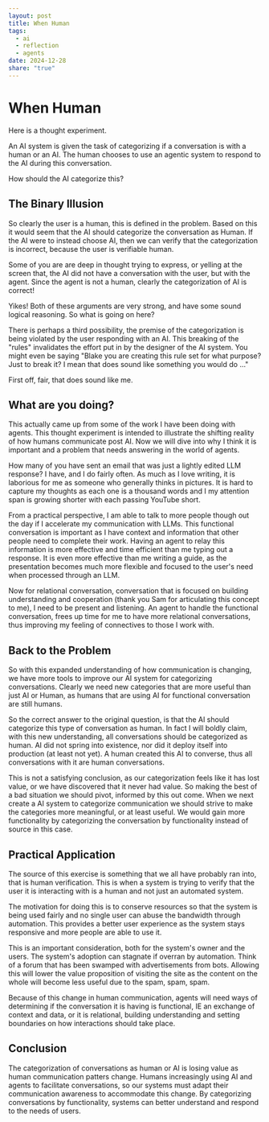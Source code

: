 ```yaml
---
layout: post
title: When Human
tags:
  - ai
  - reflection
  - agents
date: 2024-12-28
share: "true"
---
```

# When Human

Here is a thought experiment. 

An AI system is given the task of categorizing if a conversation is with a human or an AI. The human chooses to use an agentic system to respond to the AI during this conversation. 

How should the AI categorize this?

## The Binary Illusion

So clearly the user is a human, this is defined in the problem. Based on this it would seem that the AI should categorize the conversation as Human. If the AI were to instead choose AI, then we can verify that the categorization is incorrect, because the user is verifiable human.

Some of you are are deep in thought trying to express, or yelling at the screen that, the AI did not have a conversation with the user, but with the agent. Since the agent is not a human, clearly the categorization of AI is correct!

Yikes! Both of these arguments are very strong, and have some sound logical reasoning. So what is going on here?

There is perhaps a third possibility, the premise of the categorization is being violated by the user responding with an AI. This breaking of the "rules" invalidates the effort put in by the designer of the AI system. You might even be saying "Blake you are creating this rule set for what purpose? Just to break it? I mean that does sound like something you would do ..."

First off, fair, that does sound like me.

## What are you doing?

This actually came up from some of the work I have been doing with agents. This thought experiment is intended to illustrate the shifting reality of how humans communicate post AI. Now we will dive into why I think it is important and a problem that needs answering in the world of agents.

How many of you have sent an email that was just a lightly edited LLM response? I have, and I do fairly often. As much as I love writing, it is laborious for me as someone who generally thinks in pictures. It is hard to capture my thoughts as each one is a thousand words and I my attention span is growing shorter with each passing YouTube short. 

From a practical perspective, I am able to talk to more people though out the day if I accelerate my communication with LLMs. This functional conversation is important as I have context and information that other people need to complete their work. Having an agent to relay this information is more effective and time efficient than me typing out a response. It is even more effective than me writing a guide, as the presentation becomes much more flexible and focused to the user's need when processed through an LLM.

Now for relational conversation, conversation that is focused on building understanding and cooperation (thank you Sam for articulating this concept to me), I need to be present and listening. An agent to handle the functional conversation, frees up time for me to have more relational conversations, thus improving my feeling of connectives to those I work with.

## Back to the Problem

So with this expanded understanding of how communication is changing, we have more tools to improve our AI system for categorizing conversations. Clearly we need new categories that are more useful than just AI or Human, as humans that are using AI for functional conversation are still humans.

So the correct answer to the original question, is that the AI should categorize this type of conversation as human. In fact I will boldly claim, with this new understanding, all conversations should be categorized as human. AI did not spring into existence, nor did it deploy itself into production (at least not yet). A human created this AI to converse, thus all conversations with it are human conversations. 

This is not a satisfying conclusion, as our categorization feels like it has lost value, or we have discovered that it never had value. So making the best of a bad situation we should pivot, informed by this out come. When we next create a AI system to categorize communication we should strive to make the categories more meaningful, or at least useful. We would gain more functionality by categorizing the conversation by functionality instead of source in this case.

## Practical Application

The source of this exercise is something that we all have probably ran into, that is human verification. This is when a system is trying to verify that the user it is interacting with is a human and not just an automated system. 

The motivation for doing this is to conserve resources so that the system is being used fairly and no single user can abuse the bandwidth through automation. This provides a better user experience as the system stays responsive and more people are able to use it.

This is an important consideration, both for the system's owner and the users. The system's adoption can stagnate if overran by automation. Think of a forum that has been swamped with advertisements from bots. Allowing this will lower the value proposition of visiting the site as the content on the whole will become less useful due to the spam, spam, spam.

Because of this change in human communication, agents will need ways of determining if the conversation it is having is functional, IE an exchange of context and data, or it is relational, building understanding and setting boundaries on how interactions should take place.
## Conclusion

The categorization of conversations as human or AI is losing value as human communication patters change. Humans increasingly using AI and agents to facilitate conversations, so our systems must adapt their communication awareness to accommodate this change. By categorizing conversations by functionality, systems can better understand and respond to the needs of users.




